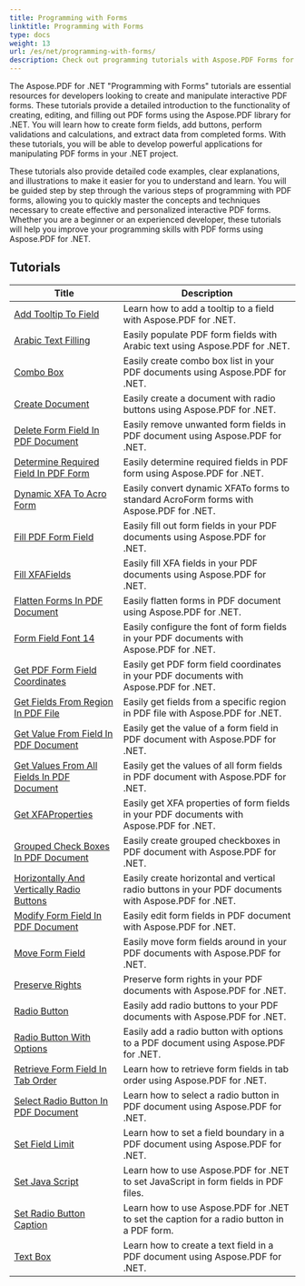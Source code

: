 ```yaml
---
title: Programming with Forms
linktitle: Programming with Forms
type: docs
weight: 13
url: /es/net/programming-with-forms/
description: Check out programming tutorials with Aspose.PDF Forms for .NET to create and manage interactive forms in your PDF files.
---
```

The Aspose.PDF for .NET "Programming with Forms" tutorials are essential resources for developers looking to create and manipulate interactive PDF forms. These tutorials provide a detailed introduction to the functionality of creating, editing, and filling out PDF forms using the Aspose.PDF library for .NET. You will learn how to create form fields, add buttons, perform validations and calculations, and extract data from completed forms. With these tutorials, you will be able to develop powerful applications for manipulating PDF forms in your .NET project.

These tutorials also provide detailed code examples, clear explanations, and illustrations to make it easier for you to understand and learn. You will be guided step by step through the various steps of programming with PDF forms, allowing you to quickly master the concepts and techniques necessary to create effective and personalized interactive PDF forms. Whether you are a beginner or an experienced developer, these tutorials will help you improve your programming skills with PDF forms using Aspose.PDF for .NET.

## Tutorials
| Title | Description |
| --- | --- | 
| [Add Tooltip To Field](./add-tooltip-to-field/) | Learn how to add a tooltip to a field with Aspose.PDF for .NET. |  
| [Arabic Text Filling](./arabic-text-filling/) | Easily populate PDF form fields with Arabic text using Aspose.PDF for .NET. |  
| [Combo Box](./combo-box/) | Easily create combo box list in your PDF documents using Aspose.PDF for .NET. |  
| [Create Document](./create-doc/) | Easily create a document with radio buttons using Aspose.PDF for .NET. |  
| [Delete Form Field In PDF Document](./delete-form-field/) | Easily remove unwanted form fields in PDF document using Aspose.PDF for .NET. |  
| [Determine Required Field In PDF Form](./determine-required-field/) | Easily determine required fields in PDF form using Aspose.PDF for .NET. |  
| [Dynamic XFA To Acro Form](./dynamic-xfa-to-acro-form/) | Easily convert dynamic XFATo forms to standard AcroForm forms with Aspose.PDF for .NET. |  
| [Fill PDF Form Field](./fill-form-field/) | Easily fill out form fields in your PDF documents using Aspose.PDF for .NET. |  
| [Fill XFAFields](./fill-xfafields/) | Easily fill XFA fields in your PDF documents using Aspose.PDF for .NET. |  
| [Flatten Forms In PDF Document](./flatten-forms/) | Easily flatten forms in PDF document using Aspose.PDF for .NET. |  
| [Form Field Font 14](./form-field-font-14/) | Easily configure the font of form fields in your PDF documents with Aspose.PDF for .NET. |  
| [Get PDF Form Field Coordinates](./get-coordinates/) | Easily get PDF form field coordinates in your PDF documents with Aspose.PDF for .NET. |  
| [Get Fields From Region In PDF File](./get-fields-from-region/) | Easily get fields from a specific region in PDF file with Aspose.PDF for .NET. |  
| [Get Value From Field In PDF Document](./get-value-from-field/) | Easily get the value of a form field in PDF document with Aspose.PDF for .NET. |  
| [Get Values From All Fields In PDF Document](./get-values-from-all-fields/) | Easily get the values of all form fields in PDF document with Aspose.PDF for .NET. |  
| [Get XFAProperties](./get-xfaproperties/) | Easily get XFA properties of form fields in your PDF documents with Aspose.PDF for .NET. |  
| [Grouped Check Boxes In PDF Document](./grouped-check-boxes/) | Easily create grouped checkboxes in PDF document with Aspose.PDF for .NET. |  
| [Horizontally And Vertically Radio Buttons](./horizontally-and-vertically-radio-buttons/) | Easily create horizontal and vertical radio buttons in your PDF documents with Aspose.PDF for .NET. |  
| [Modify Form Field In PDF Document](./modify-form-field/) | Easily edit form fields in PDF document with Aspose.PDF for .NET. |  
| [Move Form Field](./move-form-field/) | Easily move form fields around in your PDF documents with Aspose.PDF for .NET. |  
| [Preserve Rights](./preserve-rights/) | Preserve form rights in your PDF documents with Aspose.PDF for .NET. |  
| [Radio Button](./radio-button/) | Easily add radio buttons to your PDF documents with Aspose.PDF for .NET. |  
| [Radio Button With Options](./radio-button-with-options/) | Easily add a radio button with options to a PDF document using Aspose.PDF for .NET. |  
| [Retrieve Form Field In Tab Order](./retrieve-form-field-in-tab-order/) | Learn how to retrieve form fields in tab order using Aspose.PDF for .NET. |  
| [Select Radio Button In PDF Document](./select-radio-button/) | Learn how to select a radio button in PDF document using Aspose.PDF for .NET. |  
| [Set Field Limit](./set-field-limit/) | Learn how to set a field boundary in a PDF document using Aspose.PDF for .NET. |  
| [Set Java Script](./set-java-script/) | Learn how to use Aspose.PDF for .NET to set JavaScript in form fields in PDF files. |  
| [Set Radio Button Caption](./set-radio-button-caption/) | Learn how to use Aspose.PDF for .NET to set the caption for a radio button in a PDF form. |  
| [Text Box](./text-box/) | Learn how to create a text field in a PDF document using Aspose.PDF for .NET. |  